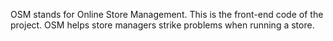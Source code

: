 OSM stands for Online Store Management. This is the front-end code of the project. OSM helps store managers strike problems when running a store.
